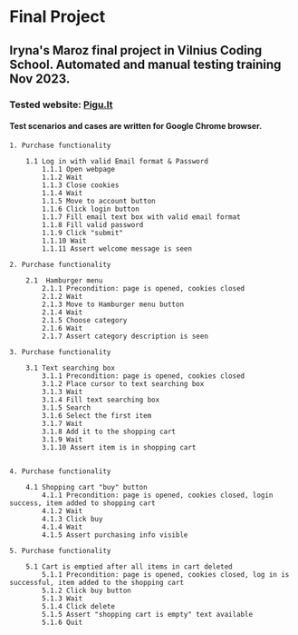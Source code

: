 # Final Project
## Iryna's Maroz final project in Vilnius Coding School. Automated and manual testing training Nov 2023.
### Tested website: [Pigu.lt](https://pigu.lt/lt/)
#### Test scenarios and cases are written for Google Chrome browser.

    1. Purchase functionality

    	1.1 Log in with valid Email format & Password
            1.1.1 Open webpage
            1.1.2 Wait
            1.1.3 Close cookies
            1.1.4 Wait
            1.1.5 Move to account button
            1.1.6 Click login button
            1.1.7 Fill email text box with valid email format
            1.1.8 Fill valid password
            1.1.9 Click "submit"
            1.1.10 Wait
            1.1.11 Assert welcome message is seen

    2. Purchase functionality

        2.1  Hamburger menu
            2.1.1 Precondition: page is opened, cookies closed
            2.1.2 Wait
            2.1.3 Move to Hamburger menu button
            2.1.4 Wait
            2.1.5 Choose category
            2.1.6 Wait
            2.1.7 Assert category description is seen
   
    3. Purchase functionality

        3.1 Text searching box
            3.1.1 Precondition: page is opened, cookies closed
            3.1.2 Place cursor to text searching box
            3.1.3 Wait
            3.1.4 Fill text searching box
            3.1.5 Search
            3.1.6 Select the first item
            3.1.7 Wait
            3.1.8 Add it to the shopping cart
            3.1.9 Wait
            3.1.10 Assert item is in shopping cart
       

    4. Purchase functionality

        4.1 Shopping cart "buy" button
            4.1.1 Precondition: page is opened, cookies closed, login success, item added to shopping cart
            4.1.2 Wait
            4.1.3 Click buy
            4.1.4 Wait
            4.1.5 Assert purchasing info visible

    5. Purchase functionality

        5.1 Cart is emptied after all items in cart deleted
            5.1.1 Precondition: page is opened, cookies closed, log in is successful, item added to the shopping cart
            5.1.2 Click buy button
            5.1.3 Wait
            5.1.4 Click delete
            5.1.5 Assert "shopping cart is empty" text available
            5.1.6 Quit
